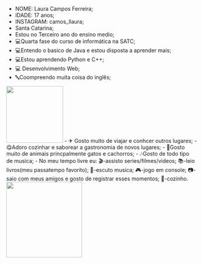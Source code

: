 - NOME: Laura Campos Ferreira;
- IDADE: 17 anos;
- INSTAGRAM: camos_llaura;
- Santa Catarina;
- Estou no Terceiro ano do ensino medio;
- 💻Quarta fase do curso de informática na SATC;
- 💻Entendo o basico de Java e estou disposta a aprender mais;
- 💻Estou aprendendo Python e C++;
- 💻 Desenvolvimento Web;
- 🔤Coompreendo muita coisa do inglês;
 <img widht="150" height="150" src="https://user-images.githubusercontent.com/110419223/182233681-096d48d1-541e-4d21-8223-316442a9b571.gif"> 
- ✈ Gosto muito de viajar e conhcer outros lugares;
- 😋Adoro cozinhar e saborear a gastronomia de novos lugares;
- 🐾Gosto muito de animais princpalmente gatos e cachorros;
- 🎶Gosto de todo tipo de musica;
- No meu tempo livre eu:
                        🎬-assisto series/filmes/videos;
                        📚-leio livros(meu passatempo favorito);
                        🎵-escuto musica;
                        🎮-jogo em console;
                        📷-saio com meus amigos e gosto de registrar esses momentos;
                        🥙-cozinho. 
<img widht="200" height="200" src="https://user-images.githubusercontent.com/110419223/182234728-9e5acd7f-446e-492f-a585-0e0fa4218ea6.gif"> 
                        
